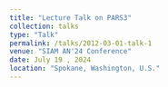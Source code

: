 ```yaml
---
title: "Lecture Talk on PARS3"
collection: talks
type: "Talk"
permalink: /talks/2012-03-01-talk-1
venue: "SIAM AN'24 Conference"
date: July 19 , 2024
location: "Spokane, Washington, U.S."
---
```


